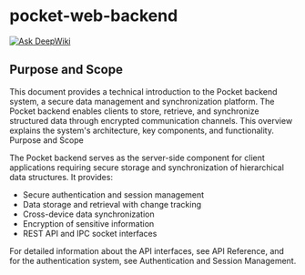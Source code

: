 # pocket-web-backend
[![Ask DeepWiki](https://deepwiki.com/badge.svg)](https://deepwiki.com/passy1977/pocket-backend)
## Purpose and Scope
This document provides a technical introduction to the Pocket backend system, a secure data management and synchronization platform. The Pocket backend enables clients to store, retrieve, and synchronize structured data through encrypted communication channels. This overview explains the system's architecture, key components, and functionality.
Purpose and Scope

The Pocket backend serves as the server-side component for client applications requiring secure storage and synchronization of hierarchical data structures. It provides:
* Secure authentication and session management
* Data storage and retrieval with change tracking
* Cross-device data synchronization
* Encryption of sensitive information
* REST API and IPC socket interfaces

For detailed information about the API interfaces, see API Reference, and for the authentication system, see Authentication and Session Management.
